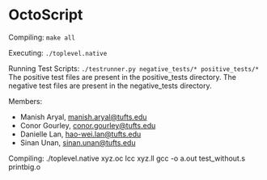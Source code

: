 # OctoScript
Compiling:
    `make all`

Executing:
    `./toplevel.native`

Running Test Scripts:
    `./testrunner.py negative_tests/* positive_tests/*`
    The positive test files are present in the positive_tests directory.
    The negative test files are present in the negative_tests directory.

Members:
* Manish Aryal, manish.aryal@tufts.edu
* Conor Gourley, conor.gourley@tufts.edu
* Danielle Lan, hao-wei.lan@tufts.edu
* Sinan Unan, sinan.unan@tufts.edu


Compiling:
./toplevel.native xyz.oc
lcc xyz.ll
gcc -o a.out test_without.s printbig.o